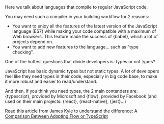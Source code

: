 Here we talk about languages that compile to regular JavaScript code.

You may need such a compiler in your building workflow for 2 reasons:

* You want to enjoy all the features of the latest version of the JavaScript language (ES7) while making your code compatible with a maximum of Web browsers. This feature made the success of {babel}, which a lot of projects depend on.
* You want to add new features to the language... such as "type checking".

One of the hottest questions that divide developers is: types or not types?

JavaScript has basic dynamic types but not static types. A lot of developers feel like they need types in their code, especially in big code base, to make it more robust and easier to read/understand.

And then, if you think you need types, the 2 main contenders are: {typescript}, provided by Microsoft and {flow}, provided by Facebook (and used on their main projects: {react}, {react-native}, {jest}...)

Read this article from [James Kyle](https://github.com/thejameskyle) to understand the difference: [A Comparison Between Adopting Flow or TypeScript](https://medium.com/the-thinkmill/adopting-flow-typescript-3549a3a36d51)
